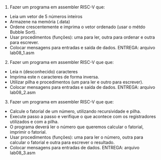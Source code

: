 1. Fazer um programa em assembler RISC-V que:
* Leia um vetor de 5 números inteiros
* Armazene na memória (.data)
* Ordene crescentemente e imprima o vetor ordenado (usar o métdo Bubble
Sort).
* Usar procedimentos (funções): uma para ler, outra para ordenar e outra
para escrever.
* Colocar mensagens para entradas e saída de dados.
ENTREGA: arquivo lab08_1.asm

2. Fazer um programa em assembler RISC-V que que:
* Leia n (desconhecido) caracteres
* Imprima este n caracteres de forma inversa.
* Utilizar pilha e procedimentos (um para ler e outro para escrever).
* Colocar mensagens para entradas e saída de dados.
ENTREGA: arquivo lab08_2.asm

3. Fazer um programa em assembler RISC-V que que:
* Calcule o fatorial de um número, utilizando recursividade e pilha.
* Execute passo a passo e verifique o que acontece com os registradores
utilizados e com a pilha.
* O programa deverá ler o número que queremos calcular o fatorial, imprimir
o fatorial.
* Usar procedimentos (funções): uma para ler o número, outra para calcular
o fatorial e outra para escrever o resultado.
* Colocar mensagens para entradas de dados.
ENTREGA: arquivo lab08_3.asm
